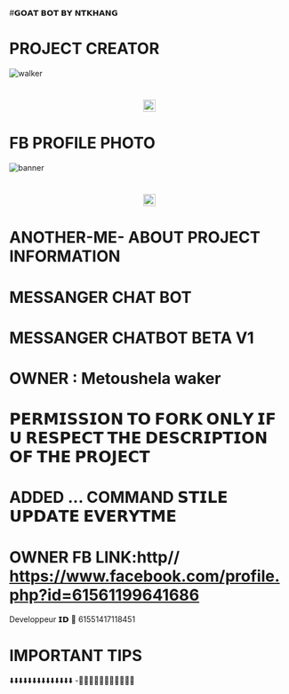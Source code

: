 #𝗚𝗢𝗔𝗧 𝗕𝗢𝗧 𝗕𝗬 𝗡𝗧𝗞𝗛𝗔𝗡𝗚
# PROJECT CREATOR</h1>
<img src="https://i.imgur.com/H320FaM.gif" alt="walker">
<h1 align="center"><img src="./dashboard/images/logo-non-bg.png" width="22px"> 

# FB PROFILE PHOTO</h1>
<img src="https://i.ibb.co/2yz2RJN/439972624.jpg" alt="banner">
<h1 align="center"><img src="./dashboard/images/logo-non-bg.png" width="22px"> 
 
  # ANOTHER-ME- ABOUT PROJECT INFORMATION</h1>

# MESSANGER CHAT BOT
# MESSANGER CHATBOT BETA V1
# OWNER : Metoushela waker
# 𝗣𝗘𝗥𝗠𝗜𝗦𝗦𝗜𝗢𝗡 𝗧𝗢 𝗙𝗢𝗥𝗞 𝗢𝗡𝗟𝗬 𝗜𝗙 𝗨 𝗥𝗘𝗦𝗣𝗘𝗖𝗧 𝗧𝗛𝗘 𝗗𝗘𝗦𝗖𝗥𝗜𝗣𝗧𝗜𝗢𝗡 𝗢𝗙 𝗧𝗛𝗘 𝗣𝗥𝗢𝗝𝗘𝗖𝗧
# ADDED ... COMMAND 𝗦𝗧𝗜𝗟𝗘 𝗨𝗣𝗗𝗔𝗧𝗘 𝗘𝗩𝗘𝗥𝗬𝗧𝗠𝗘
# OWNER FB LINK:http// https://www.facebook.com/profile.php?id=61561199641686
Developpeur 𝗜𝗗 💬
61551417118451
# IMPORTANT TIPS
⬇️⬇️⬇️⬇️⬇️⬇️⬇️⬇️⬇️⬇️⬇️⬇️⬇️⬇️
-🔵🔵🔵🔵🔵🔵🔵🔵🔵🔵🔵
